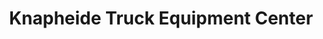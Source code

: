 ---
title: "Knapheide Truck Equipment Center"
url: /phoenix/knapheide-truck-equipment-center/
shop: car parts
---